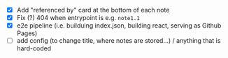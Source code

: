 - [X] Add "referenced by" card at the bottom of each note
- [X] Fix (?) 404 when entrypoint is e.g. `note1.1`
- [X] e2e pipeline (i.e. builduing index.json, building react, serving as Github Pages)
- [ ] add config (to change title, where notes are stored...) / anything that is hard-coded
